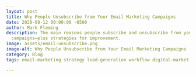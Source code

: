 ```yaml
---
layout: post
title: Why People Unsubscribe from Your Email Marketing Campaigns
date: 2020-08-12 00:00:00 -0500
author: Mark Fleming
description: The main reasons people subscribe and unsubscribe from your email marketing
  campaigns—plus strategies for improvement.
image: assets/email-unsubscribe.png
image-alt: Why People Unsubscribe from Your Email Marketing Campaigns
category: Blog
tags: email-marketing strategy lead-generation workflow digital-marketing

---
```

